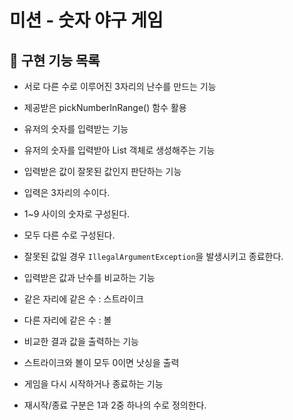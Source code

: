 # 미션 - 숫자 야구 게임

## 🚀 구현 기능 목록

- 서로 다른 수로 이루어진 3자리의 난수를 만드는 기능 
- 제공받은 pickNumberInRange() 함수 활용
- 유저의 숫자를 입력받는 기능 
- 유저의 숫자를 입력받아 List 객체로 생성해주는 기능
- 입력받은 값이 잘못된 값인지 판단하는 기능

- 입력은 3자리의 수이다.
- 1~9 사이의 숫자로 구성된다. 
- 모두 다른 수로 구성된다. 
- 잘못된 값일 경우 `IllegalArgumentException`을 발생시키고 종료한다.
- 입력받은 값과 난수를 비교하는 기능 
- 같은 자리에 같은 수 : 스트라이크 
- 다른 자리에 같은 수 : 볼
- 비교한 결과 값을 출력하는 기능 
- 스트라이크와 볼이 모두 0이면 낫싱을 출력
- 게임을 다시 시작하거나 종료하는 기능 
- 재시작/종료 구분은 1과 2중 하나의 수로 정의한다.

## <br>
